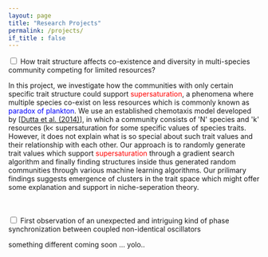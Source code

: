 ```yaml
---
layout: page
title: "Research Projects"
permalink: /projects/
if_title : false
---
```




<div class="wrap-collabsible">
  <input id="collapsible1" class="toggle" type="checkbox">
  <label for="collapsible1" class="lbl-toggle">How trait structure affects co-existence and diversity in multi-species community competing for limited resources?</label>
  <div class="collapsible-content">
    <div class="content-inner">
      <p>
        In this project, we investigate how the communities with only certain
        specific trait structure could support <font color="red"> supersaturation</font>, a phenomena where multiple species co-exist on less resources which is commonly known as <font color="blue"> paradox of plankton</font>. We use an established chemotaxis model developed by [<a href="https://link.springer.com/content/pdf/10.1007%2Fs12080-014-0228-6.pdf">Dutta et al. (2014)</a>], in which a community consists of 'N' species and 'k' resources (k<<N) represented by (N+k) first order ordinary differential equations. This model supports <font color="red"> supersaturation</font> for some specific values of species traits. However, it does not explain what is so special about such trait values and their relationship with each other. Our approach is to randomly generate trait values which support <font color="red"> supersaturation</font> through a gradient search algorithm and finally finding structures inside thus generated random communities through various machine learning algorithms. Our prilimary findings suggests emergence of clusters in the trait space which might offer some explanation and support in niche-seperation theory. 
      </p>
    </div>
  </div>
</div>

<br/>
<br/>

<div class="wrap-collabsible">
  <input id="collapsible2" class="toggle" type="checkbox">
  <label for="collapsible2" class="lbl-toggle">First observation of an unexpected and intriguing kind of phase synchronization between coupled non-identical oscillators</label>
  <div class="collapsible-content">
    <div class="content-inner">
      <p>
      something different
      coming soon ...
      yolo..
      </p>
    </div>
  </div>
</div>
